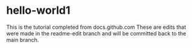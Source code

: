 # hello-world1
This is the tutorial completed from docs.github.com
These are edits that were made in the readme-edit branch and will be committed back to the main branch.
